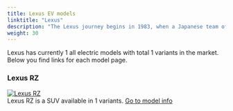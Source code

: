 ```yaml
---
title: Lexus EV models
linktitle: "Lexus"
description: "The Lexus journey begins in 1983, when a Japanese team of engineers, designers and technicians were assigned a secret project that required them to reimagine luxury automotive. They were to set new standards of production in order to build an ambitious new vehicle that would outshine the world's best.  "
weight: 30
---
```

<!-- markdownlint-disable MD033 -->
<!-- markdownlint-disable MD010 -->
Lexus has currently 1 all electric models with total 1 variants in the market. Below you find links for each model page.  

<div class="container shadow p-3 mb-5 bg-body-tertiary rounded border">
<h3> Lexus RZ</h3>
	<div class="row">
		<div class="col col-12 col-md-6">
			<a href="rz"><img src="https://media.evkx.net/multimedia/models/lexus/rz/rz_450e/main_1_st.jpg" class="img-fluid" alt="Lexus RZ" ></a>
		</div>
		<div class="col col-12 col-md-6">
Lexus RZ is a SUV available in 1 variants.
<a href="rz">Go to model info</a>
		</div>
	</div>
</div>
